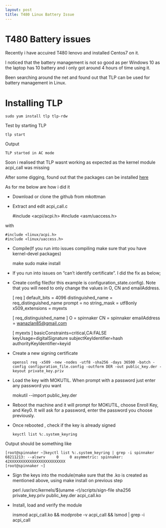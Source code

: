 ```yaml
---
layout: post
title: T480 Linux Battery Issue
---
```


# T480 Battery issues

Recently i have accuired T480 lenovo and installed Centos7 on it.

I noticed that the battery management is not so good as per Windows 10 as the laptop has 10 battery and i only got around 4 hours of time using it.

Been searching around the net and found out that TLP can be used for battery management in Linux.

# Installing TLP

    sudo yum install tlp tlp-rdw

Test by starting TLP

    tlp start

Output

    TLP started in AC mode


Soon i realised that TLP wasnt working as expected as the kernel module acpi_call was missing

After some digging, found out that the packages can be installed [here](https://github.com/mkottman/acpi_call)

As for me below are how i did it

- Download or clone the github from mkottman
- Extract and edit acpi_call.c


    #include <acpi/acpi.h>
    #include <asm/uaccess.h>


with


    #include <linux/acpi.h>
    #include <linux/uaccess.h>

- Compile(If you run into issues compiling make sure that you have kernel-devel packages)


    make
    sudo make install


- If you run into issues on “can’t identify certificate”. I did the fix as below;

- Create config file(for this example is configuration_state.config). Note that you will need to only change the values in O, CN and emailAddress.


    [ req ]
    default_bits = 4096
    distinguished_name = req_distinguished_name
    prompt = no
    string_mask = utf8only
    x509_extensions = myexts

    [ req_distinguished_name ]
    O = spinnaker
    CN = spinnaker
    emailAddress = wanazlan85@gmail.com

    [ myexts ]
    basicConstraints=critical,CA:FALSE
    keyUsage=digitalSignature
    subjectKeyIdentifier=hash
    authorityKeyIdentifier=keyid


- Create a new signing certificate

      openssl req -x509 -new -nodes -utf8 -sha256 -days 36500 -batch -config configuration_file.config -outform DER -out public_key.der -keyout private_key.priv

-  Load the key with MOKUTIL. When prompt with a password just enter any password you want


    mokutil --import public_key.der

- Reboot the machine and it will prompt for MOKUTIL, choose Enroll Key, and Key0. It will ask for a password, enter the password you choose previously.

- Once rebooted , check if the key is already signed

      keyctl list %:.system_keyring

Output should be something like


    [root@spinnaker ~]keyctl list %:.system_keyring | grep -i spinnaker
    68211213: --alswrv     0     0 asymmetric: spinnaker: 42XXXXXXXXXXXXXXXXXXXXXXXXX
    [root@spinnaker ~]

- Sign the keys into the module(make sure that the .ko is created as mentioned above, using make install on previous step


    perl /usr/src/kernels/$(uname -r)/scripts/sign-file sha256 private_key.priv public_key.der acpi_call.ko

-  Install, load and verify the module


    insmod acpi_call.ko && modprobe -v acpi_call && lsmod | grep -i acpi_call
